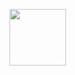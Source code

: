 <a href="https://guilded.gg/guilded-bot" target="blank"><img align="center" src="https://img.guildedcdn.com/ContentMediaGenericFiles/b32481acfdcbe05499d3e13fdc129d25-Full.webp?w=1920&h=300" height="100" /></a>
